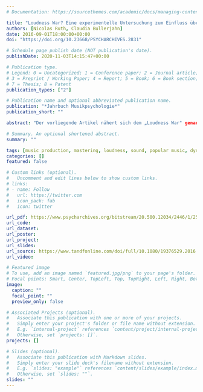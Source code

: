 ```yaml
---
# Documentation: https://sourcethemes.com/academic/docs/managing-content/ 

title: "Loudness War? Eine experimentelle Untersuchung zum Einfluss übersteigerter Dynamikkompression auf die Rezeption populärer Musik"
authors: [Nicolas Ruth, Claudia Bullerjahn]
date: 2016-09-01T18:00:00+00:00
doi: "https://doi.org/10.23668/PSYCHARCHIVES.2831"

# Schedule page publish date (NOT publication's date).
publishDate: 2020-11-03T14:15:47+00:00

# Publication type.
# Legend: 0 = Uncategorized; 1 = Conference paper; 2 = Journal article;
# 3 = Preprint / Working Paper; 4 = Report; 5 = Book; 6 = Book section;
# 7 = Thesis; 8 = Patent
publication_types: ["2"]

# Publication name and optional abbreviated publication name.
publication: "*Jahrbuch Musikpsychologie*"
publication_short: ""

abstract: "Der vorliegende Artikel nähert sich dem „Loudness War" genannten Phänomen, also der gesteigerten Dynamikkompression in der Post-Produktion von populärer Musik, und seinen Auswirkungen für die Rezeption. Die zentrale experimentelle Studie in dieser Arbeit beschäftigt sich in einem 2 x 2 Between-Subjects-Design mit der Wahrnehmung und Bewertung von verschiedenen populären Musikstücken. 56 Studierende (M = 22,8 Jahre, 69,6 % weiblich) hörten in zwei Gruppen jeweils die drei gleichen Lieder, davon das zweite oder dritte in einer übersteigerten Dynamikkompression. Als Messinstrument fungierte ein in Anlehnung an Maempel (2001) modifizierter Klanggestaltungsfragebogen sowie das SAM und der PANAS-d-state. Nur der an dritter Stelle präsentierte Song wurde in „lauter", also stark komprimierter Mischung hinsichtlich mehrerer Parameter signifikant schlechter bewertet als in konventioneller Mischung und hinterließ auch eine negativere Gefühlsanmutung."

# Summary. An optional shortened abstract.
summary: ""

tags: [music production, mastering, loudness, sound, popular music, dynamic]
categories: []
featured: false

# Custom links (optional).
#   Uncomment and edit lines below to show custom links.
# links:
# - name: Follow
#   url: https://twitter.com
#   icon_pack: fab
#   icon: twitter

url_pdf: https://www.psycharchives.org/bitstream/20.500.12034/2446/1/25_2015_05_RuthBullerjahn.pdf
url_code:
url_dataset:
url_poster:
url_project:
url_slides:
url_source: https://www.tandfonline.com/doi/full/10.1080/19376529.2016.1155710?scroll=top&needAccess=true
url_video:

# Featured image
# To use, add an image named `featured.jpg/png` to your page's folder.
# Focal points: Smart, Center, TopLeft, Top, TopRight, Left, Right, BottomLeft, Bottom, BottomRight.
image:
  caption: ""
  focal_point: ""
  preview_only: false

# Associated Projects (optional).
#   Associate this publication with one or more of your projects.
#   Simply enter your project's folder or file name without extension.
#   E.g. `internal-project` references `content/project/internal-project/index.md`.
#   Otherwise, set `projects: []`.
projects: []

# Slides (optional).
#   Associate this publication with Markdown slides.
#   Simply enter your slide deck's filename without extension.
#   E.g. `slides: "example"` references `content/slides/example/index.md`.
#   Otherwise, set `slides: ""`.
slides: ""
---
```

